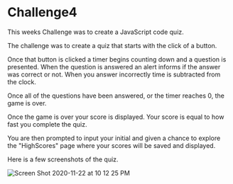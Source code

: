 # Challenge4

This weeks Challenge was to create a JavaScript code quiz. 

The challenge was to create a quiz that starts with the click of a button. 

Once that button is clicked a timer begins counting down and a question is presented. When the question is answered an alert informs if the answer was correct or not. When you answer incorrectly time is subtracted from the clock. 

Once all of the questions have been answered, or the timer reaches 0, the game is over. 

Once the game is over your score is displayed. Your score is equal to how fast you complete the quiz. 

You are then prompted to input your initial and given a chance to explore the "HighScores" page where your scores will be saved and displayed. 

Here is a few screenshots of the quiz. 

![Screen Shot 2020-11-22 at 10 12 25 PM](https://user-images.githubusercontent.com/73445178/99931254-0bc3b000-2d11-11eb-9ee2-76a0143a2f5e.png)

